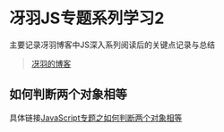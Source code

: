 # 冴羽JS专题系列学习2

主要记录冴羽博客中JS深入系列阅读后的关键点记录与总结

>[冴羽的博客](https://github.com/mqyqingfeng/Blog)

## 如何判断两个对象相等

具体链接[JavaScript专题之如何判断两个对象相等](https://github.com/mqyqingfeng/Blog/issues/41)
